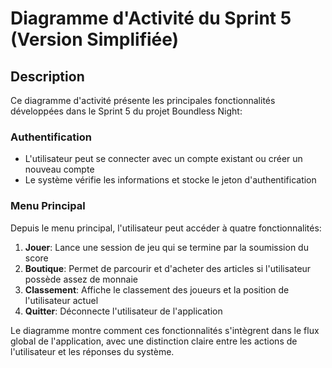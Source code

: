 # Diagramme d'Activité du Sprint 5 (Version Simplifiée)

## Description

Ce diagramme d'activité présente les principales fonctionnalités développées dans le Sprint 5 du projet Boundless Night:

### Authentification
- L'utilisateur peut se connecter avec un compte existant ou créer un nouveau compte
- Le système vérifie les informations et stocke le jeton d'authentification

### Menu Principal
Depuis le menu principal, l'utilisateur peut accéder à quatre fonctionnalités:

1. **Jouer**: Lance une session de jeu qui se termine par la soumission du score
2. **Boutique**: Permet de parcourir et d'acheter des articles si l'utilisateur possède assez de monnaie
3. **Classement**: Affiche le classement des joueurs et la position de l'utilisateur actuel
4. **Quitter**: Déconnecte l'utilisateur de l'application

Le diagramme montre comment ces fonctionnalités s'intègrent dans le flux global de l'application, avec une distinction claire entre les actions de l'utilisateur et les réponses du système. 